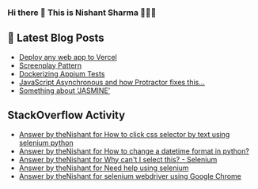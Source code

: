 ### Hi there 👋  This is Nishant Sharma 🧑🏼‍🎤

## 📕 Latest Blog Posts
<!-- BLOG-POST-LIST:START -->
- [Deploy any web app to Vercel](https://dev.to/thenishant/deploy-any-web-app-to-vercel-1ka8)
- [Screenplay Pattern](https://medium.com/testvagrant/screenplay-pattern-3490c7f0c23c?source=rss-97b0bdcd7e66------2)
- [Dockerizing Appium Tests](https://medium.com/testvagrant/dockerizing-appium-tests-c9696809afec?source=rss-97b0bdcd7e66------2)
- [JavaScript Asynchronous and how Protractor fixes this…](https://medium.com/testvagrant/javascript-asynchronous-and-how-protractor-fixes-this-7ae5ff90f4f?source=rss-97b0bdcd7e66------2)
- [Something about ‘JASMINE’](https://medium.com/testvagrant/something-about-jasmine-74172cdb3e89?source=rss-97b0bdcd7e66------2)
<!-- BLOG-POST-LIST:END -->


## StackOverflow Activity
<!-- STACKOVERFLOW:START -->
- [Answer by theNishant for How to click css selector by text using selenium python](https://stackoverflow.com/questions/64422617/how-to-click-css-selector-by-text-using-selenium-python/64423145#64423145)
- [Answer by theNishant for How to change a datetime format in python?](https://stackoverflow.com/questions/64137532/how-to-change-a-datetime-format-in-python/64137672#64137672)
- [Answer by theNishant for Why can't I select this? - Selenium](https://stackoverflow.com/questions/64096271/why-cant-i-select-this-selenium/64098566#64098566)
- [Answer by theNishant for Need help using selenium](https://stackoverflow.com/questions/63956311/need-help-using-selenium/63957078#63957078)
- [Answer by theNishant for selenium webdriver using Google Chrome](https://stackoverflow.com/questions/63895791/selenium-webdriver-using-google-chrome/63896626#63896626)
<!-- STACKOVERFLOW:END -->